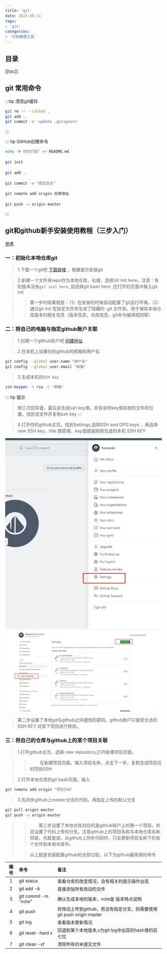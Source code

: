```yaml
---
title: 'git'
date: 2023-08-11
tags:
- 'git'
categories:
- '代码管理工具'
---
```


## 目录
[[toc]]

## git 常用命令

:::tip 清空git缓存
``` bash
git rm -r --cached .
git add .
git commit -m 'update .gitignore'
```
:::

::: tip GitHub创建命令
``` bash
echo "# 你的介绍" >> README.md

git init

git add .

git commit -m "提交日志"

git remote add origin 仓库地址

git push -u origin master
```
:::


## git和github新手安装使用教程（三步入门）
 [参考](https://www.cnblogs.com/ttjsndx/p/7943444.html)
 
 

 

### 一：初始化本地仓库git

> 1.下载一个git吧   [下载链接](https://gitforwindows.org/) ，根据提示安装git

> 2.新建一个文件夹repo作为本地仓库，右键，选择Git Init here。注意：有的版本没有`git init here` ,则选择git bash here ,在打开的页面中输入git init

>> 第一步的结果就是：（1）在安装的时候自动配置了git运行环境。（2）通过git init 在指定文件夹生成了隐藏的 .git 文件夹。用于保存本地仓库版本的相关信息（版本信息，仓库信息，git命令编译规则等）

### 二：将自己的电脑与指定github账户关联

>1.创建一个github账户吧  [创建地址](https://github.com/)  

>2.在本机上设置你的github的邮箱和用户名` 

```bash
git config --global user.name "用户名"
git config --global user.email "邮箱"
```
>3.生成本机的`SSH key`
``` bash
ssh-keygen -t rsa -C "邮箱"
```
::: tip  提示
 >按三次回车键，最后会生成ssh key值，并告诉你key值存放的文件的位置，找到该文件并复制ssh key
:::

> 4.打开你的github主页。找到Settings,选择SSH and GPG keys ，再选择new SSH key，title 随意填，key值就是刚刚生成的本机 SSH KEY

 ![Alt text](/images/git/git_0001image.png)
 ![Alt text](/images/git/git_0002image.png)


>第二步设置了本地git与github之间通信的密码，github账户只接受合法的SSH KEY 对其下项目进行修改。  

### 三：将自己的仓库与github上的某个项目关联

> 1.打开github主页，选择 new repository,打开新建项目页面。 

>>　　   在新建项目页面，输入项目名称，点击下一步，复制生成项目后的项目SSH  

> 2.打开本地仓库的git bash页面。输入  
``` bash
git remote add origin "项目SSH"
```

 > 3.先同步github上master分支的代码，再指定上传的默认分支  
``` bash
git pull origin master
git push -u origin master
```

>>　　第三步设置了本地仓库对应的是github账户上的哪一个项目，并且设置了代码上传的分支。注意github上的项目名称与本地仓库名称同级，也就是说，从github上同步代码时，只会更新项目名称下的各个文件到本地仓库中。  

>>以上就是安装配置github的全部过程，以下为github最常用的命令

| 编号 |	命令 | 备注 |
| :----: | :--    |:--                                                        |
| 1 |git status	           |查看仓库的改变情况，会有相关的提示操作出现                              |
| 2	|git add -A	           |直接添加所有改动的文件                                                |
| 3	|git commit -m "note"  |确认生成本地的版本，note是 版本特点说明                                |
| 4	|git push	           |将改动上传到github，若没有指定分支，则需要使用git push origin master    |
| 5	|git log               |查看版本更新情况                                                      |
| 6	|git reset -hard x	   |回退到某个本地版本,x为git log中出现的hash值的前七位                     |
| 7	|git clean -xf	       |清除所有的未提交文件                                                   |